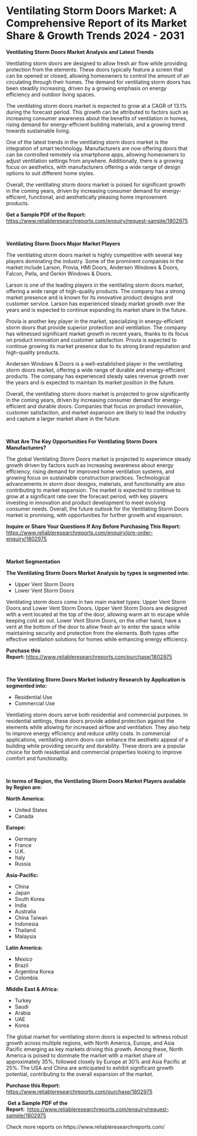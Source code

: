 <p><h1>Ventilating Storm Doors Market: A Comprehensive Report of its Market Share & Growth Trends 2024 - 2031</h1></p><p><strong>Ventilating Storm Doors Market Analysis and Latest Trends</strong></p>
<p><p>Ventilating storm doors are designed to allow fresh air flow while providing protection from the elements. These doors typically feature a screen that can be opened or closed, allowing homeowners to control the amount of air circulating through their homes. The demand for ventilating storm doors has been steadily increasing, driven by a growing emphasis on energy efficiency and outdoor living spaces.</p><p>The ventilating storm doors market is expected to grow at a CAGR of 13.1% during the forecast period. This growth can be attributed to factors such as increasing consumer awareness about the benefits of ventilation in homes, rising demand for energy-efficient building materials, and a growing trend towards sustainable living.</p><p>One of the latest trends in the ventilating storm doors market is the integration of smart technology. Manufacturers are now offering doors that can be controlled remotely via smartphone apps, allowing homeowners to adjust ventilation settings from anywhere. Additionally, there is a growing focus on aesthetics, with manufacturers offering a wide range of design options to suit different home styles.</p><p>Overall, the ventilating storm doors market is poised for significant growth in the coming years, driven by increasing consumer demand for energy-efficient, functional, and aesthetically pleasing home improvement products.</p></p>
<p><strong>Get a Sample PDF of the Report:&nbsp;</strong> <a href="https://www.reliableresearchreports.com/enquiry/request-sample/1802975">https://www.reliableresearchreports.com/enquiry/request-sample/1802975</a></p>
<p>&nbsp;</p>
<p><strong>Ventilating Storm Doors Major Market Players</strong></p>
<p><p>The ventilating storm doors market is highly competitive with several key players dominating the industry. Some of the prominent companies in the market include Larson, Provia, HMI Doors, Andersen Windows & Doors, Falcon, Pella, and Gerkin Windows & Doors.</p><p>Larson is one of the leading players in the ventilating storm doors market, offering a wide range of high-quality products. The company has a strong market presence and is known for its innovative product designs and customer service. Larson has experienced steady market growth over the years and is expected to continue expanding its market share in the future.</p><p>Provia is another key player in the market, specializing in energy-efficient storm doors that provide superior protection and ventilation. The company has witnessed significant market growth in recent years, thanks to its focus on product innovation and customer satisfaction. Provia is expected to continue growing its market presence due to its strong brand reputation and high-quality products.</p><p>Andersen Windows & Doors is a well-established player in the ventilating storm doors market, offering a wide range of durable and energy-efficient products. The company has experienced steady sales revenue growth over the years and is expected to maintain its market position in the future.</p><p>Overall, the ventilating storm doors market is projected to grow significantly in the coming years, driven by increasing consumer demand for energy-efficient and durable doors. Companies that focus on product innovation, customer satisfaction, and market expansion are likely to lead the industry and capture a larger market share in the future.</p></p>
<p>&nbsp;</p>
<p><strong>What Are The Key Opportunities For Ventilating Storm Doors Manufacturers?</strong></p>
<p><p>The global Ventilating Storm Doors market is projected to experience steady growth driven by factors such as increasing awareness about energy efficiency, rising demand for improved home ventilation systems, and growing focus on sustainable construction practices. Technological advancements in storm door designs, materials, and functionality are also contributing to market expansion. The market is expected to continue to grow at a significant rate over the forecast period, with key players investing in innovation and product development to meet evolving consumer needs. Overall, the future outlook for the Ventilating Storm Doors market is promising, with opportunities for further growth and expansion.</p></p>
<p><strong>Inquire or Share Your Questions If Any Before Purchasing This Report:</strong> <a href="https://www.reliableresearchreports.com/enquiry/pre-order-enquiry/1802975">https://www.reliableresearchreports.com/enquiry/pre-order-enquiry/1802975</a></p>
<p>&nbsp;</p>
<p><strong>Market Segmentation</strong></p>
<p><strong>The Ventilating Storm Doors Market Analysis by types is segmented into:</strong></p>
<p><ul><li>Upper Vent Storm Doors</li><li>Lower Vent Storm Doors</li></ul></p>
<p><p>Ventilating storm doors come in two main market types: Upper Vent Storm Doors and Lower Vent Storm Doors. Upper Vent Storm Doors are designed with a vent located at the top of the door, allowing warm air to escape while keeping cold air out. Lower Vent Storm Doors, on the other hand, have a vent at the bottom of the door to allow fresh air to enter the space while maintaining security and protection from the elements. Both types offer effective ventilation solutions for homes while enhancing energy efficiency.</p></p>
<p><strong>Purchase this Report:&nbsp;</strong><a href="https://www.reliableresearchreports.com/purchase/1802975">https://www.reliableresearchreports.com/purchase/1802975</a></p>
<p>&nbsp;</p>
<p><strong>The Ventilating Storm Doors Market Industry Research by Application is segmented into:</strong></p>
<p><ul><li>Residential Use</li><li>Commercial Use</li></ul></p>
<p><p>Ventilating storm doors serve both residential and commercial purposes. In residential settings, these doors provide added protection against the elements while allowing for increased airflow and ventilation. They also help to improve energy efficiency and reduce utility costs. In commercial applications, ventilating storm doors can enhance the aesthetic appeal of a building while providing security and durability. These doors are a popular choice for both residential and commercial properties looking to improve comfort and functionality.</p></p>
<p>&nbsp;</p>
<p><strong>In terms of Region, the Ventilating Storm Doors Market Players available by Region are:</strong></p>
<p>
    <p> <strong> North America: </strong>
        <ul>
            <li>United States</li>
            <li>Canada</li>
        </ul>
        </p> 
    <p> <strong> Europe: </strong>
        <ul>
            <li>Germany</li>
            <li>France</li>
            <li>U.K.</li>
            <li>Italy</li>
            <li>Russia</li>
        </ul>
        </p> 
    <p> <strong> Asia-Pacific: </strong>
        <ul>
            <li>China</li>
            <li>Japan</li>
            <li>South Korea</li>
            <li>India</li>
            <li>Australia</li>
            <li>China Taiwan</li>
            <li>Indonesia</li>
            <li>Thailand</li>
            <li>Malaysia</li>
        </ul>
        </p> 
    <p> <strong> Latin America: </strong>
        <ul>
            <li>Mexico</li>
            <li>Brazil</li>
            <li>Argentina Korea</li>
            <li>Colombia</li>
        </ul>
        </p> 
    <p> <strong> Middle East & Africa: </strong>
        <ul>
            <li>Turkey</li>
            <li>Saudi</li>
            <li>Arabia</li>
            <li>UAE</li>
            <li>Korea</li>
        </ul>
    </p>
    </p>
<p><p>The global market for ventilating storm doors is expected to witness robust growth across multiple regions, with North America, Europe, and Asia Pacific emerging as key markets driving this growth. Among these, North America is poised to dominate the market with a market share of approximately 35%, followed closely by Europe at 30% and Asia Pacific at 25%. The USA and China are anticipated to exhibit significant growth potential, contributing to the overall expansion of the market.</p></p>
<p><strong>Purchase this Report: </strong><a href="https://www.reliableresearchreports.com/purchase/1802975">https://www.reliableresearchreports.com/purchase/1802975</a></p>
<p>&nbsp;<strong>Get a Sample PDF of the Report:&nbsp;&nbsp;</strong><a href="https://www.reliableresearchreports.com/enquiry/request-sample/1802975">https://www.reliableresearchreports.com/enquiry/request-sample/1802975</a></p>
<p><strong></strong></p>
<p>Check more reports on https://www.reliableresearchreports.com/</p>